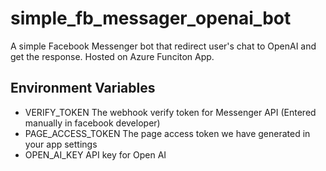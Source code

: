 # simple_fb_messager_openai_bot
A simple Facebook Messenger bot that redirect user's chat to OpenAI and get the response.
Hosted on Azure Funciton App.

## Environment Variables
- VERIFY_TOKEN The webhook verify token for Messenger API (Entered manually in facebook developer)
- PAGE_ACCESS_TOKEN The page access token we have generated in your app settings
- OPEN_AI_KEY API key for Open AI

